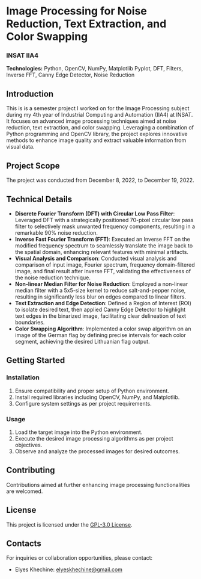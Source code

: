 # Image Processing for Noise Reduction, Text Extraction, and Color Swapping

### INSAT IIA4

**Technologies:** Python, OpenCV, NumPy, Matplotlib Pyplot, DFT, Filters, Inverse FFT, Canny Edge Detector, Noise Reduction

## Introduction

This is is a semester project I worked on for the Image Processing subject during my 4th year of Industrial Computing and Automation (IIA4) at INSAT. It focuses on advanced image processing techniques aimed at noise reduction, text extraction, and color swapping. Leveraging a combination of Python programming and OpenCV library, the project explores innovative methods to enhance image quality and extract valuable information from visual data.

## Project Scope

The project was conducted from December 8, 2022, to December 19, 2022.

## Technical Details

- **Discrete Fourier Transform (DFT) with Circular Low Pass Filter**: Leveraged DFT with a strategically positioned 70-pixel circular low pass filter to selectively mask unwanted frequency components, resulting in a remarkable 90% noise reduction.
- **Inverse Fast Fourier Transform (FFT)**: Executed an Inverse FFT on the modified frequency spectrum to seamlessly translate the image back to the spatial domain, enhancing relevant features with minimal artifacts.
- **Visual Analysis and Comparison**: Conducted visual analysis and comparison of input image, Fourier spectrum, frequency domain-filtered image, and final result after inverse FFT, validating the effectiveness of the noise reduction technique.
- **Non-linear Median Filter for Noise Reduction**: Employed a non-linear median filter with a 5x5-size kernel to reduce salt-and-pepper noise, resulting in significantly less blur on edges compared to linear filters.
- **Text Extraction and Edge Detection**: Defined a Region of Interest (ROI) to isolate desired text, then applied Canny Edge Detector to highlight text edges in the binarized image, facilitating clear delineation of text boundaries.
- **Color Swapping Algorithm**: Implemented a color swap algorithm on an image of the German flag by defining precise intervals for each color segment, achieving the desired Lithuanian flag output.

## Getting Started

### Installation

1. Ensure compatibility and proper setup of Python environment.
2. Install required libraries including OpenCV, NumPy, and Matplotlib.
3. Configure system settings as per project requirements.

### Usage

1. Load the target image into the Python environment.
2. Execute the desired image processing algorithms as per project objectives.
3. Observe and analyze the processed images for desired outcomes.

## Contributing

Contributions aimed at further enhancing image processing functionalities are welcomed.

## License

This project is licensed under the [GPL-3.0 License](LICENSE).

## Contacts

For inquiries or collaboration opportunities, please contact:

- Elyes Khechine: elyeskhechine@gmail.com
